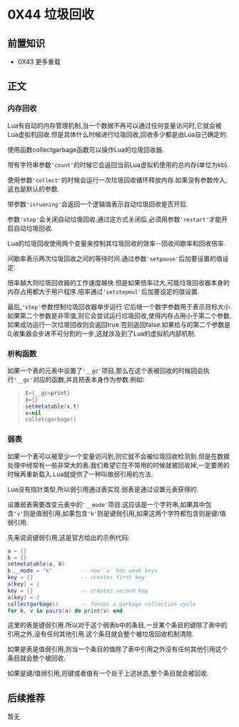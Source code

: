 # 0X44 垃圾回收

## 前置知识

* 0X43 更多重载

## 正文

### 内存回收

Lua有自动的内存管理机制,当一个数据不再可以通过任何变量访问时,它就会被Lua虚拟机回收.但是具体什么时候进行垃圾回收,回收多少都是由Lua自己确定的.

使用函数collectgarbage函数可以操作Lua的垃圾回收器.

带有字符串参数`'count'`的时候它会返回当前Lua虚拟机使用的总内存(单位为kb).

使用参数`'collect'`的时候会运行一次垃圾回收循环释放内存.如果没有参数传入,这也是默认的参数.

带参数`'isrunning'`会返回一个逻辑值表示自动垃圾回收是否开启.

参数`'stop'`会关闭自动垃圾回收.通过这方式关闭后,必须用参数`'restart'`才能开启自动垃圾回收.

Lua的垃圾回收使用两个变量来控制其垃圾回收的效率--回收间歇率和回收倍率.

间歇率表示两次垃圾回收之间的等待时间.通过参数`'setpause'`后加要设置的值设定.

倍率越大则垃圾回收器的工作速度越快.但是如果倍率过大,可能垃圾回收器本身的内存占用都大于用户程序.倍率通过`'setstepmul'`后加要设定的值设置.

最后,`'step'`参数控制垃圾回收器单步运行.它后继一个数字参数用于表示目标大小.如果第二个参数是非零值,则它会尝试运行垃圾回收,使得内存占用小于第二个参数.如果成功运行一次垃圾回收则会返回true.否则返回false.如果给与的第二个参数是0,收集器会步进不可分割的一步,这就涉及到了Lua的虚拟机内部机制.

### 析构函数

如果一个表的元表中设置了`'__gc'`项目,那么在这个表被回收的时候回会执行`'__gc'`对应的函数,并且把表本身作为参数.例如:

>```lua
>t={__gc=print}
>x={}
>setmetatable(x,t)
>x=nil
>colletcgarbage()
>```

### 弱表

如果一个表可以被至少一个变量访问到,则它就不会被垃圾回收检测到.但是在数据处理中经常有一些非常大的表.我们希望它在不常用的时候就被回收掉,一定要用的时候再重新载入.Lua就提供了一种叫做弱引用的方法.

Lua没有指针类型,所以弱引用通过表实现.弱表是通过设置元表获得的.

设置弱表需要改变元表中的`'__mode'`项目.这应该是一个字符串,如果其中包含`'v'`则是值弱引用,如果包含`'k'`则是键弱引用,如果这两个字符都包含则是键/值弱引用.

先来说说键弱引用,这是官方给出的示例代码:

```lua
a = {}
b = {}
setmetatable(a, b)
b.__mode = "k"         -- now `a' has weak keys
key = {}               -- creates first key
a[key] = 1
key = {}               -- creates second key
a[key] = 2
collectgarbage()       -- forces a garbage collection cycle
for k, v in pairs(a) do print(v) end
```

这里的表是键弱引用.所以对于这个弱表b中的条目,一旦某个条目的键除了表中的引用之外,没有任何其他引用.这个条目就会整个被垃圾回收机制清除.

如果是表是值弱引用,则当一个条目的值除了表中引用之外没有任何其他引用这个条目就会整个被回收.

如果是键/值弱引用,则键或者值有一个处于上述状态,整个条目就会被回收.

## 后续推荐

暂无
